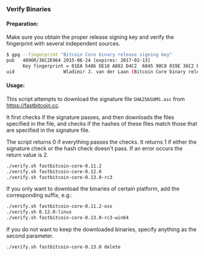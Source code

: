 ### Verify Binaries

#### Preparation:

Make sure you obtain the proper release signing key and verify the fingerprint with several independent sources.

```sh
$ gpg --fingerprint "Bitcoin Core binary release signing key"
pub   4096R/36C2E964 2015-06-24 [expires: 2017-02-13]
      Key fingerprint = 01EA 5486 DE18 A882 D4C2  6845 90C8 019E 36C2 E964
uid                  Wladimir J. van der Laan (Bitcoin Core binary release signing key) <laanwj@gmail.com>
```

#### Usage:

This script attempts to download the signature file `SHA256SUMS.asc` from https://fastbitcoin.cc.

It first checks if the signature passes, and then downloads the files specified in the file, and checks if the hashes of these files match those that are specified in the signature file.

The script returns 0 if everything passes the checks. It returns 1 if either the signature check or the hash check doesn't pass. If an error occurs the return value is 2.


```sh
./verify.sh fastbitcoin-core-0.11.2
./verify.sh fastbitcoin-core-0.12.0
./verify.sh fastbitcoin-core-0.13.0-rc3
```

If you only want to download the binaries of certain platform, add the corresponding suffix, e.g.:

```sh
./verify.sh fastbitcoin-core-0.11.2-osx
./verify.sh 0.12.0-linux
./verify.sh fastbitcoin-core-0.13.0-rc3-win64
```

If you do not want to keep the downloaded binaries, specify anything as the second parameter.

```sh
./verify.sh fastbitcoin-core-0.13.0 delete
```
